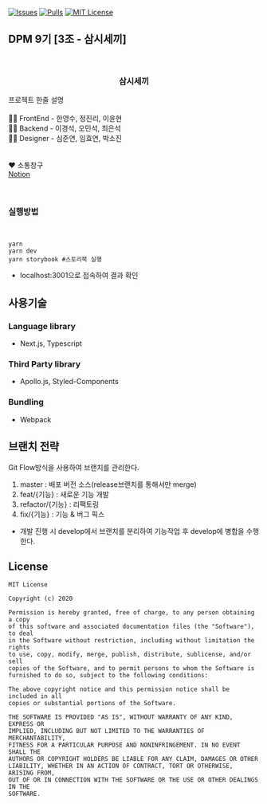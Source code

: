 [![Issues][issues-shield]][issues-url]
[![Pulls][pulls-shield]][pulls-url]
[![MIT License][license-shield]][license-url]

## DPM 9기 [3조 - 삼시세끼]

<br />
<p align="center">

  <h3 align="center">삼시세끼</h3>

  <p>
    프로젝트 한줄 설명
        <br />
        <br />
        👨‍💻 FrontEnd - 한영수, 정진리, 이윤현
        <br />
        👨‍💻 Backend - 이경석, 오민석, 최은석
        <br />
        ✍🏻 Designer - 심준연, 임효연, 박소진
        <br />
    <br /><br />
    ❤️ 소통창구<br>
    <a href="https://www.notion.so/depromeet/3-c351487e2e1d4391808c53423afadafe">Notion</a><br>
    </p>
</p>
<br />

### 실행방법

<br />

```Shell
yarn
yarn dev
yarn storybook #스토리북 실행
```

- localhost:3001으로 접속하여 결과 확인

## 사용기술

### Language library

- Next.js, Typescript

### Third Party library

- Apollo.js, Styled-Components

### Bundling

- Webpack

## 브랜치 전략

Git Flow방식을 사용하여 브랜치를 관리한다.

1. master : 배포 버전 소스(release브랜치를 통해서만 merge)
2. feat/{기능} : 새로운 기능 개발
3. refactor/{기능} : 리팩토링
4. fix/{기능} : 기능 & 버그 픽스

- 개발 진행 시 develop에서 브랜치를 분리하여 기능작업 후 develop에 병합을 수행한다.

<!-- LICENSE -->

## License

```
MIT License

Copyright (c) 2020

Permission is hereby granted, free of charge, to any person obtaining a copy
of this software and associated documentation files (the "Software"), to deal
in the Software without restriction, including without limitation the rights
to use, copy, modify, merge, publish, distribute, sublicense, and/or sell
copies of the Software, and to permit persons to whom the Software is
furnished to do so, subject to the following conditions:

The above copyright notice and this permission notice shall be included in all
copies or substantial portions of the Software.

THE SOFTWARE IS PROVIDED "AS IS", WITHOUT WARRANTY OF ANY KIND, EXPRESS OR
IMPLIED, INCLUDING BUT NOT LIMITED TO THE WARRANTIES OF MERCHANTABILITY,
FITNESS FOR A PARTICULAR PURPOSE AND NONINFRINGEMENT. IN NO EVENT SHALL THE
AUTHORS OR COPYRIGHT HOLDERS BE LIABLE FOR ANY CLAIM, DAMAGES OR OTHER
LIABILITY, WHETHER IN AN ACTION OF CONTRACT, TORT OR OTHERWISE, ARISING FROM,
OUT OF OR IN CONNECTION WITH THE SOFTWARE OR THE USE OR OTHER DEALINGS IN THE
SOFTWARE.
```

<!-- MARKDOWN LINKS & IMAGES -->
<!-- https://www.markdownguide.org/basic-syntax/#reference-style-links -->

[issues-shield]: https://img.shields.io/github/issues/YAPP-16th/Team_Android_2_Client
[issues-url]: https://github.com/YAPP-16th/Team_Android_2_Client/issues
[pulls-shield]: https://img.shields.io/github/issues-pr/YAPP-16th/Team_Android_2_Client
[pulls-url]: https://github.com/YAPP-16th/Team_Android_2_Client/pulls
[license-shield]: https://img.shields.io/github/license/YAPP-16th/Team_Android_2_Client
[license-url]: https://github.com/YAPP-16th/Team_Android_2_Backend/blob/master/LICENSE.txt
